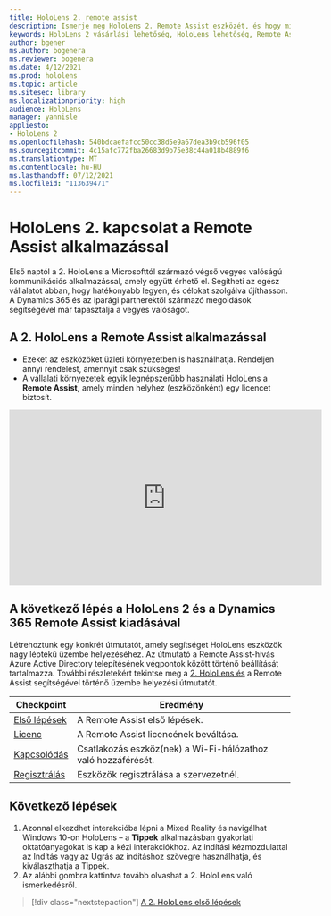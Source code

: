 ```yaml
---
title: HoloLens 2. remote assist
description: Ismerje meg HoloLens 2. Remote Assist eszközét, és hogy mi a helyzet a sajátja lekért egyike után.
keywords: HoloLens 2 vásárlási lehetőség, HoloLens lehetőség, Remote Assist
author: bgener
ms.author: bogenera
ms.reviewer: bogenera
ms.date: 4/12/2021
ms.prod: hololens
ms.topic: article
ms.sitesec: library
ms.localizationpriority: high
audience: HoloLens
manager: yannisle
appliesto:
- HoloLens 2
ms.openlocfilehash: 540bdcaefafcc50cc38d5e9a67dea3b9cb596f05
ms.sourcegitcommit: 4c15afc772fba26683d9b75e38c44a018b4889f6
ms.translationtype: MT
ms.contentlocale: hu-HU
ms.lasthandoff: 07/12/2021
ms.locfileid: "113639471"
---
```

# <a name="hololens-2-with-remote-assist"></a>HoloLens 2. kapcsolat a Remote Assist alkalmazással

Első naptól a 2. HoloLens a Microsofttól származó végső vegyes valóságú kommunikációs alkalmazással, amely együtt érhető el. Segítheti az egész vállalatot abban, hogy hatékonyabb legyen, és célokat szolgálva újíthasson. A Dynamics 365 és az iparági partnerektől származó megoldások segítségével már tapasztalja a vegyes valóságot.

## <a name="learn-about-hololens-2-with-remote-assist"></a>A 2. HoloLens a Remote Assist alkalmazással
- Ezeket az eszközöket üzleti környezetben is használhatja. Rendeljen annyi rendelést, amennyit csak szükséges!
- A vállalati környezetek egyik legnépszerűbb használati HoloLens a **Remote Assist,** amely minden helyhez (eszközönként) egy licencet biztosít.

<iframe width="560" height="315" src="https://www.youtube.com/embed/d3YT8j0yYl0" frameborder="0" allow="accelerometer; autoplay; clipboard-write; encrypted-media; gyroscope; picture-in-picture" allowfullscreen></iframe>

## <a name="heres-what-to-do-next-with-the-hololens-2-with-dynamics-365-remote-assist-edition"></a>A következő lépés a HoloLens 2 és a Dynamics 365 Remote Assist kiadásával

Létrehoztunk egy konkrét útmutatót, amely segítséget HoloLens eszközök nagy léptékű üzembe helyezéséhez. Az útmutató a Remote Assist-hívás Azure Active Directory telepítésének végpontok között történő beállítását tartalmazza. További részletekért tekintse meg a [2. HoloLens és](hololens2-cloud-connected-overview.md) a Remote Assist segítségével történő üzembe helyezési útmutatót.

| Checkpoint  | Eredmény                                |
|-------------|----------------------------------------|
| [Első lépések](/dynamics365/mixed-reality/remote-assist/overview-hololens) | A Remote Assist első lépések.        |
| [Licenc](/dynamics365/mixed-reality/remote-assist/deploy-remote-assist#add-and-assign-licenses)     | A Remote Assist licencének beváltása.      |
| [Kapcsolódás](/hololens/hololens-network)     | Csatlakozás eszköz(nek) a Wi-Fi-hálózathoz való hozzáférését.       |
| [Regisztrálás](/hololens/hololens-enroll-mdm)      | Eszközök regisztrálása a szervezetnél. |

## <a name="next-steps"></a>Következő lépések

1. Azonnal elkezdhet interakcióba lépni a Mixed Reality és navigálhat Windows 10-on HoloLens – a **Tippek** alkalmazásban gyakorlati oktatóanyagokat is kap a kézi interakciókhoz. Az indítási kézmozdulattal az Indítás vagy az Ugrás az indításhoz szövegre használhatja, és kiválaszthatja a Tippek.
1. Az alábbi gombra kattintva tovább olvashat a 2. HoloLens való ismerkedésről.

> [!div class="nextstepaction"]
> [A 2. HoloLens első lépések](hololens2-basic-usage.md)
